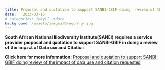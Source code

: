 ```yaml
---
title: Proposal and quotation to support SANBI-GBIF doing  review of the impact of data use and citation
date:   2023-03-15
# categories: jekyll update
background: /assets/images/Dragonfly.jpg
---
```


**South African National Biodiversity Institute(SANBI) requires a service provider proposal and quotation
to support SANBI-GBIF in doing a review of the impact of Data use and Citation**

**Click here for more information:** [Proposal and quotation to support SANBI-GBIF doing review of the impact of data use and citation requested](https://github.com/gbif/hp-sanbi/blob/master/assets/images/SANBI-Q8945-2022.pdf)
